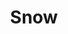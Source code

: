 ---
title: Snow
date: 
draft: false

# descripcion
description : Aros pasantes en plata, marquesita y cristal.

materials: Plata 925

color: 

dimensions: Largo 3,00 x 1,20 cm

code: 01-02-1069

type: "Aros"

categories: []

price: $7.240,00

price_eftvo: $6.150,00

# Images
# first image will be shown in the product page
images:
  # - image: "images/path_to_image"
  # La ubicacion de las imagenes es imagenes/Aros/Aros.Marquesita/01-02-1069-snow
  - image: "./images/aros/marquesita/01-02-1069-snow_a.jpg"
  - image: "./images/aros/marquesita/01-02-1069-snow_b.jpg"
  - image: "./images/aros/marquesita/01-02-1069-snow_c.jpg"
---
